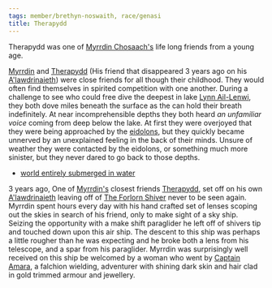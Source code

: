 ```yaml
---
tags: member/brethyn-noswaith, race/genasi
title: Therapydd
---
```


Therapydd was one of [Myrrdin Chosaach's](Party/Myrrdin%20Chosaach.md) life long friends from a young age.

[Myrrdin](Party/Myrrdin%20Chosaach.md) and [Therapydd](Therapydd.md) (His friend that disappeared 3 years ago on his [A'lawdrinaieth](../Things/A'lawdrinaieth.md)) were close friends for all though their childhood. They would often find themselves in spirited competition with one another. During a challenge to see who could free dive the deepest in lake [Lynn Ail-Lenwi](../Locations/Cloud%20Sea/Shards/The%20Forlorn%20Shiver/Lynn%20Ail-Lenwi.md), they both dove miles beneath the surface as the can hold their breath indefinitely. At near incomprehensible depths they both heard *an unfamiliar voice* coming from deep below the lake. At first they were overjoyed that they were being approached by the [eidolons](../Deities/Eidolons%20of%20The%20Forlorn%20Shiver.md), but they quickly became unnerved by an unexplained feeling in the back of their minds. Unsure of weather they were contacted by the eidolons, or something much more sinister, but they never dared to go back to those depths.

* [world entirely submerged in water](../Locations/world%20entirely%20submerged%20in%20water/world%20entirely%20submerged%20in%20water.md)

3 years ago, One of [Myrrdin's](Party/Myrrdin%20Chosaach.md) closest friends [Therapydd](Therapydd.md), set off on his own [A'lawdrinaieth](../Things/A'lawdrinaieth.md) leaving off of [The Forlorn Shiver](../Locations/Cloud%20Sea/Shards/The%20Forlorn%20Shiver/The%20Forlorn%20Shiver.md) never to be seen again. Myrrdin spent hours every day with his hand crafted set of lenses scoping out the skies in search of his friend, only to make sight of a sky ship. Seizing the opportunity with a make shift paraglider he left off of shivers tip and touched down upon this air ship. The descent to this ship was perhaps a little rougher than he was expecting and he broke both a lens from his telescope, and a spar from his paraglider. Myrrdin was surprisingly well received on this ship be welcomed by a woman who went by [Captain Amara](Captain%20Amara.md), a falchion wielding, adventurer with shining dark skin and hair clad in gold trimmed armour and jewellery.
